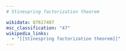 ```yaml
---
# Stinespring factorization theorem

wikidata: Q7617407
msc_classification: "47"
wikipedia_links:
  - "[[Stinespring factorization theorem]]"
---
```

